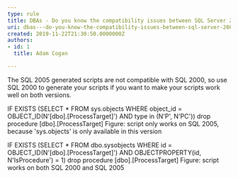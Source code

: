 ```yaml
---
type: rule
title: DBAs - Do you know the compatibility issues between SQL Server 2000 and 2005?
uri: dbas---do-you-know-the-compatibility-issues-between-sql-server-2000-and-2005
created: 2019-11-22T21:30:50.0000000Z
authors:
- id: 1
  title: Adam Cogan

---
```


 
The SQL 2005 generated scripts are not compatible with​ SQL 2000, so use SQL 2000 to generate your scripts if you want to make your scripts work well on both versions.​​
 
IF EXISTS (SELECT \* FROM sys.objects WHERE object\_id = OBJECT\_ID(N'[dbo].[ProcessTarget]') AND type in (N'P', N'PC'))
drop procedure [dbo].[ProcessTarget]
Figure: script only works on SQL 2005, because 'sys.objects' is only available in this version

IF EXISTS (SELECT \* FROM dbo.sysobjects WHERE id = OBJECT\_ID(N'[dbo].[ProcessTarget]') AND OBJECTPROPERTY(id, N'IsProcedure') = 1)
drop procedure [dbo].[ProcessTarget]
Figure: script works on both SQL 2000 and SQL 2005​

